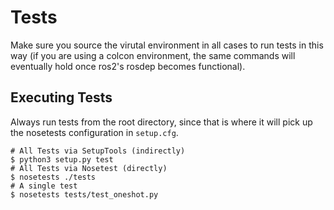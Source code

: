 # Tests

Make sure you source the virutal environment in all cases to run
tests in this way (if you are using a colcon environment, the
same commands will eventually hold once ros2's rosdep becomes
functional).

## Executing Tests

Always run tests from the root directory, since that is where
it will pick up the nosetests configuration in `setup.cfg`.

```
# All Tests via SetupTools (indirectly)
$ python3 setup.py test
# All Tests via Nosetest (directly)
$ nosetests ./tests
# A single test
$ nosetests tests/test_oneshot.py
```

